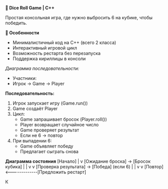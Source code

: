 **🎲 Dice Roll Game | C++**

Простая консольная игра, где нужно выбросить 6 на кубике, чтобы победить.


 **🚀 Особенности**
- Минималистичный код на C++ (всего 2 класса)
- Интерактивный игровой цикл
- Возможность рестарта без перезапуска
- Поддержка кириллицы в консоли

*Диаграмма последовательности:*
- Участники:
- Игрок -> Game -> Player

**Последовательность:**
1. Игрок запускает игру (Game.run())
2. Game создаёт Player
3. Цикл:
   - Game запрашивает бросок (Player.roll())
   - Player возвращает случайное число
   - Game проверяет результат
   - Если не 6 -> повтор
4. При выпадении 6:
   - Game объявляет победу
   - Предлагает сыграть снова


**Диаграмма состояния**
[Начало]
  |
  v
[Ожидание броска] -> [Бросок кубика]
  |                     |
  v                     v
[Проверка результата] -> [Победа] (если 6)
  |                     |
  v                     v
[Повтор] <-------------[Предложить рестарт]






К
